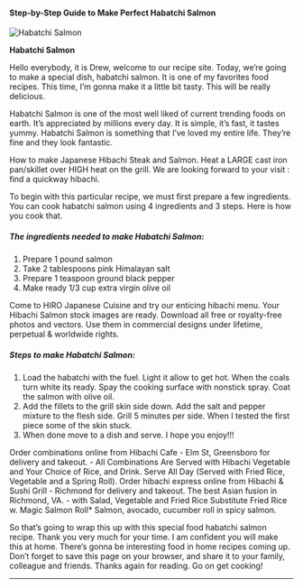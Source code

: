             

#### Step-by-Step Guide to Make Perfect Habatchi Salmon

![Habatchi Salmon](https://img-global.cpcdn.com/recipes/ef906478a9dbce32/751x532cq70/habatchi-salmon-recipe-main-photo.jpg)

**Habatchi Salmon**

Hello everybody, it is Drew, welcome to our recipe site. Today, we’re going to make a special dish, habatchi salmon. It is one of my favorites food recipes. This time, I’m gonna make it a little bit tasty. This will be really delicious.

Habatchi Salmon is one of the most well liked of current trending foods on earth. It’s appreciated by millions every day. It is simple, it’s fast, it tastes yummy. Habatchi Salmon is something that I’ve loved my entire life. They’re fine and they look fantastic.

How to make Japanese Hibachi Steak and Salmon. Heat a LARGE cast iron pan/skillet over HIGH heat on the grill. We are looking forward to your visit : find a quickway hibachi.

To begin with this particular recipe, we must first prepare a few ingredients. You can cook habatchi salmon using 4 ingredients and 3 steps. Here is how you cook that.

##### The ingredients needed to make Habatchi Salmon:

1.  Prepare 1 pound salmon
2.  Take 2 tablespoons pink Himalayan salt
3.  Prepare 1 teaspoon ground black pepper
4.  Make ready 1/3 cup extra virgin olive oil

Come to HIRO Japanese Cuisine and try our enticing hibachi menu. Your Hibachi Salmon stock images are ready. Download all free or royalty-free photos and vectors. Use them in commercial designs under lifetime, perpetual & worldwide rights.

##### Steps to make Habatchi Salmon:

1.  Load the habatchi with the fuel. Light it allow to get hot. When the coals turn white its ready. Spay the cooking surface with nonstick spray. Coat the salmon with olive oil.
2.  Add the fillets to the grill skin side down. Add the salt and pepper mixture to the flesh side. Grill 5 minutes per side. When I tested the first piece some of the skin stuck.
3.  When done move to a dish and serve. I hope you enjoy!!!

Order combinations online from Hibachi Cafe - Elm St, Greensboro for delivery and takeout. - All Combinations Are Served with Hibachi Vegetable and Your Choice of Rice, and Drink. Serve All Day (Served with Fried Rice, Vegetable and a Spring Roll). Order hibachi express online from Hibachi & Sushi Grill - Richmond for delivery and takeout. The best Asian fusion in Richmond, VA. - with Salad, Vegetable and Fried Rice Substitute Fried Rice w. Magic Salmon Roll\* Salmon, avocado, cucumber roll in spicy salmon.

So that’s going to wrap this up with this special food habatchi salmon recipe. Thank you very much for your time. I am confident you will make this at home. There’s gonna be interesting food in home recipes coming up. Don’t forget to save this page on your browser, and share it to your family, colleague and friends. Thanks again for reading. Go on get cooking!

* * *